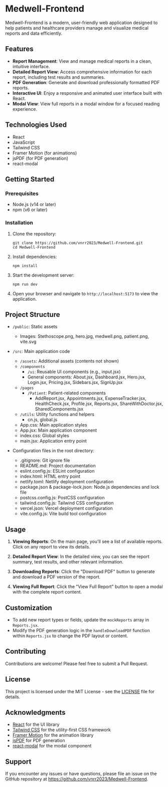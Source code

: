 # Medwell-Frontend

Medwell-Frontend is a modern, user-friendly web application designed to help patients and healthcare providers manage and visualize medical reports and data efficiently.

## Features

- **Report Management**: View and manage medical reports in a clean, intuitive interface.
- **Detailed Report View**: Access comprehensive information for each report, including test results and summaries.
- **PDF Generation**: Generate and download professionally formatted PDF reports.
- **Interactive UI**: Enjoy a responsive and animated user interface built with React.
- **Modal View**: View full reports in a modal window for a focused reading experience.

## Technologies Used

- React
- JavaScript
- Tailwind CSS
- Framer Motion (for animations)
- jsPDF (for PDF generation)
- react-modal

## Getting Started

### Prerequisites

- Node.js (v14 or later)
- npm (v6 or later)

### Installation

1. Clone the repository:
   ```
   git clone https://github.com/vnrr2023/Medwell-Frontend.git
   cd Medwell-Frontend
   ```

2. Install dependencies:
   ```
   npm install
   ```

3. Start the development server:
   ```
   npm run dev
   ```

4. Open your browser and navigate to `http://localhost:5173` to view the application.

## Project Structure

- `/public`: Static assets
  - Images: Stethoscope.png, hero.jpg, medwell.png, patient.png, vite.svg

- `/src`: Main application code
  - `/assets`: Additional assets (contents not shown)
  - `/components`
    - `/ui`: Reusable UI components (e.g., input.jsx)
    - General components: About.jsx, Dashboard.jsx, Hero.jsx, Login.jsx, Pricing.jsx, Sidebars.jsx, SignUp.jsx
  - `/pages`
    - `/Patient`: Patient-related components
      - AddReport.jsx, Appointments.jsx, ExpenseTracker.jsx, HealthCheck.jsx, Profile.jsx, Reports.jsx, ShareWithDoctor.jsx, SharedComponents.jsx
  - `/utils`: Utility functions and helpers
    - cn.js, global.js
  - App.css: Main application styles
  - App.jsx: Main application component
  - index.css: Global styles
  - main.jsx: Application entry point

- Configuration files in the root directory:
  - .gitignore: Git ignore file
  - README.md: Project documentation
  - eslint.config.js: ESLint configuration
  - index.html: HTML entry point
  - netlify.toml: Netlify deployment configuration
  - package.json & package-lock.json: Node.js dependencies and lock file
  - postcss.config.js: PostCSS configuration
  - tailwind.config.js: Tailwind CSS configuration
  - vercel.json: Vercel deployment configuration
  - vite.config.js: Vite build tool configuration

## Usage

1. **Viewing Reports**: On the main page, you'll see a list of available reports. Click on any report to view its details.

2. **Detailed Report View**: In the detailed view, you can see the report summary, test results, and other relevant information.

3. **Downloading Reports**: Click the "Download PDF" button to generate and download a PDF version of the report.

4. **Viewing Full Report**: Click the "View Full Report" button to open a modal with the complete report content.

## Customization

- To add new report types or fields, update the `mockReports` array in `Reports.jsx`.
- Modify the PDF generation logic in the `handleDownloadPDF` function within `Reports.jsx` to change the PDF layout or content.

## Contributing

Contributions are welcome! Please feel free to submit a Pull Request.

## License

This project is licensed under the MIT License - see the [LICENSE](LICENSE) file for details.

## Acknowledgments

- [React](https://reactjs.org/) for the UI library
- [Tailwind CSS](https://tailwindcss.com/) for the utility-first CSS framework
- [Framer Motion](https://www.framer.com/motion/) for the animation library
- [jsPDF](https://github.com/MrRio/jsPDF) for PDF generation
- [react-modal](https://github.com/reactjs/react-modal) for the modal component


## Support

If you encounter any issues or have questions, please file an issue on the GitHub repository at https://github.com/vnrr2023/Medwell-Frontend.
